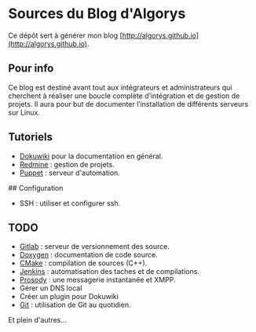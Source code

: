 # Sources du Blog d'Algorys
Ce dépôt sert à générer mon blog [http://algorys.github.io](http://algorys.github.io).

## Pour info
Ce blog est destiné avant tout aux intégrateurs et administrateurs qui cherchent à réaliser une boucle complète d’intégration et de gestion de projets. Il aura pour but de documenter l’installation de différents serveurs sur Linux.

## Tutoriels
* [Dokuwiki](https://www.dokuwiki.org/) pour la documentation en général.
* [Redmine](http://www.redmine.org/) : gestion de projets.
* [Puppet](https://puppetlabs.com/) : serveur d'automation.

## Configuration

* SSH : utiliser et configurer ssh.

## TODO
* [Gitlab](https://gitlab.com) : serveur de versionnement des source.
* [Doxygen](http://www.doxygen.org/) : documentation de code source.
* [CMake](https://cmake.org) : compilation de sources (C++).
* [Jenkins](https://jenkins-ci.org) : automatisation des taches et de compilations.
* [Prosody](https://prosody.im/) : une messagerie instantanée et XMPP.
* Gérer un DNS local
* Créer un plugin pour Dokuwiki
* [Git](https://git-scm.com) : utilisation de Git au quotidien.

Et plein d'autres...

